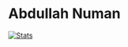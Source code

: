 # Abdullah Numan

[![Stats](https://github-readme-stats.vercel.app/api?username=anewman15)](https://github.com/anewman15/github-readme-stats)